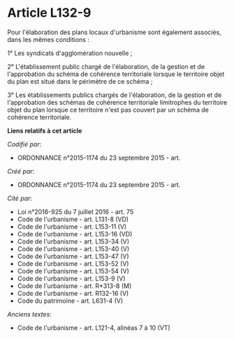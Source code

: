 # Article L132-9

Pour l'élaboration des plans locaux d'urbanisme sont également associés, dans les mêmes conditions :

1° Les syndicats d'agglomération nouvelle ;

2° L'établissement public chargé de l'élaboration, de la gestion et de l'approbation du schéma de cohérence territoriale
lorsque le territoire objet du plan est situé dans le périmètre de ce schéma ;

3° Les établissements publics chargés de l'élaboration, de la gestion et de l'approbation des schémas de cohérence
territoriale limitrophes du territoire objet du plan lorsque ce territoire n'est pas couvert par un schéma de cohérence
territoriale.

**Liens relatifs à cet article**

_Codifié par_:

  - ORDONNANCE n°2015-1174 du 23 septembre 2015 - art.

_Créé par_:

  - ORDONNANCE n°2015-1174 du 23 septembre 2015 - art.

_Cité par_:

  - Loi n°2016-925 du 7 juillet 2016 - art. 75
  - Code de l'urbanisme - art. L131-8 (VD)
  - Code de l'urbanisme - art. L153-11 (V)
  - Code de l'urbanisme - art. L153-16 (VD)
  - Code de l'urbanisme - art. L153-34 (V)
  - Code de l'urbanisme - art. L153-40 (V)
  - Code de l'urbanisme - art. L153-47 (V)
  - Code de l'urbanisme - art. L153-52 (V)
  - Code de l'urbanisme - art. L153-54 (V)
  - Code de l'urbanisme - art. L153-9 (V)
  - Code de l'urbanisme - art. R*313-8 (M)
  - Code de l'urbanisme - art. R132-16 (V)
  - Code du patrimoine - art. L631-4 (V)

_Anciens textes_:

  - Code de l'urbanisme - art. L121-4, alinéas 7 à 10 (VT)
